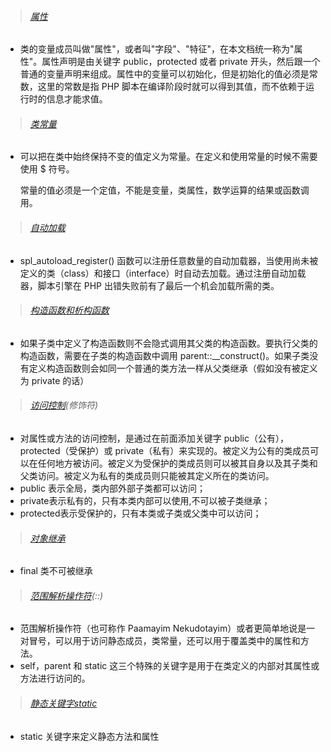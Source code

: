 > ###### [属性](http://php.net/manual/zh/language.oop5.properties.php)

  - 类的变量成员叫做"属性"，或者叫"字段"、"特征"，在本文档统一称为"属性"。属性声明是由关键字 public，protected 或者 private 开头，然后跟一个普通的变量声明来组成。属性中的变量可以初始化，但是初始化的值必须是常数，这里的常数是指 PHP 脚本在编译阶段时就可以得到其值，而不依赖于运行时的信息才能求值。
  
> ###### [类常量](http://php.net/manual/zh/language.oop5.constants.php)

  - 可以把在类中始终保持不变的值定义为常量。在定义和使用常量的时候不需要使用 $ 符号。
    
    常量的值必须是一个定值，不能是变量，类属性，数学运算的结果或函数调用。

> ###### [自动加载](http://php.net/manual/zh/language.oop5.autoload.php)

  -  spl_autoload_register() 函数可以注册任意数量的自动加载器，当使用尚未被定义的类（class）和接口（interface）时自动去加载。通过注册自动加载器，脚本引擎在 PHP 出错失败前有了最后一个机会加载所需的类。

> ###### [构造函数和析构函数](http://php.net/manual/zh/language.oop5.decon.php)

  - 如果子类中定义了构造函数则不会隐式调用其父类的构造函数。要执行父类的构造函数，需要在子类的构造函数中调用 parent::__construct()。如果子类没有定义构造函数则会如同一个普通的类方法一样从父类继承（假如没有被定义为 private 的话）
  
> ###### [访问控制](http://php.net/manual/zh/language.oop5.visibility.php)(修饰符)

  - 对属性或方法的访问控制，是通过在前面添加关键字 public（公有），protected（受保护）或 private（私有）来实现的。被定义为公有的类成员可以在任何地方被访问。被定义为受保护的类成员则可以被其自身以及其子类和父类访问。被定义为私有的类成员则只能被其定义所在的类访问。
  - public 表示全局，类内部外部子类都可以访问；
  - private表示私有的，只有本类内部可以使用,不可以被子类继承；
  - protected表示受保护的，只有本类或子类或父类中可以访问；
  
> ###### [对象继承](http://php.net/manual/zh/language.oop5.inheritance.php)

  - final 类不可被继承
  
> ###### [范围解析操作符](http://php.net/manual/zh/language.oop5.paamayim-nekudotayim.php)(::)

  - 范围解析操作符（也可称作 Paamayim Nekudotayim）或者更简单地说是一对冒号，可以用于访问静态成员，类常量，还可以用于覆盖类中的属性和方法。
  - self，parent 和 static 这三个特殊的关键字是用于在类定义的内部对其属性或方法进行访问的。
  
> ###### [静态关键字static](http://php.net/manual/zh/language.oop5.static.php)

  - static 关键字来定义静态方法和属性
  
  
  
  
  
  
  
  
  
  
  
  
  